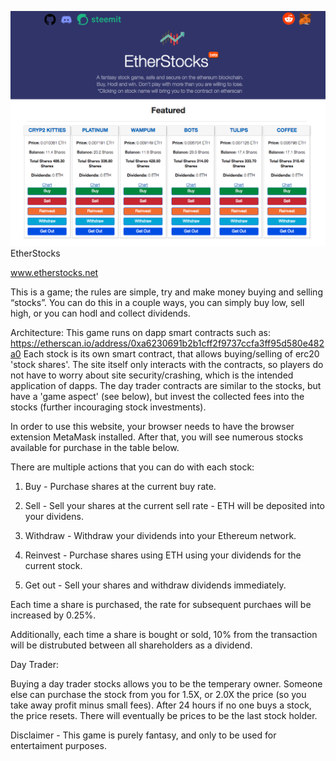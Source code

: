 ![Alt text](UpdatedScreenshot.png?raw=true "Title")
EtherStocks

www.etherstocks.net

This is a game; the rules are simple, try and make money buying and selling “stocks”. You can do this in a couple ways, you can simply buy low, sell high, or you can hodl and collect dividends.

Architecture: 
This game runs on dapp smart contracts such as: https://etherscan.io/address/0xa6230691b2b1cff2f9737ccfa3ff95d580e482a0
Each stock is its own smart contract, that allows buying/selling of erc20 'stock shares'.
The site itself only interacts with the contracts, so players do not have to worry about site security/crashing, which is the intended application of dapps. 
The day trader contracts are similar to the stocks, but have a 'game aspect' (see below), but invest the collected fees into the stocks (further incouraging stock investments). 

In order to use this website, your browser needs to have the browser extension MetaMask installed. After that, you will see numerous stocks available for purchase in the table below.

There are multiple actions that you can do with each stock:

1. Buy - Purchase shares at the current buy rate.

2. Sell - Sell your shares at the current sell rate - ETH will be deposited into your dividens.

3. Withdraw - Withdraw your dividends into your Ethereum network.

4. Reinvest - Purchase shares using ETH using your dividends for the current stock.

5. Get out - Sell your shares and withdraw dividends immediately.

Each time a share is purchased, the rate for subsequent purchaes will be increased by 0.25%.

Additionally, each time a share is bought or sold, 10% from the transaction will be distrubuted between all shareholders as a dividend.

Day Trader: 

Buying a day trader stocks allows you to be the temperary owner. Someone else can purchase the stock from you for 1.5X, or 2.0X the price (so you take away profit minus small fees). After 24 hours if no one buys a stock, the price resets. There will eventually be prices to be the last stock holder. 

Disclaimer - This game is purely fantasy, and only to be used for entertaiment purposes.


